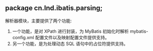 ## package cn.lnd.ibatis.parsing;
解析器模块，主要提供了两个功能:
1. 一个功能，是对 XPath 进行封装，为 MyBatis 初始化时解析 mybatis-config.xml 配置文件以及映射配置文件提供支持。
2. 另一个功能，是为处理动态 SQL 语句中的占位符提供支持。

#### 